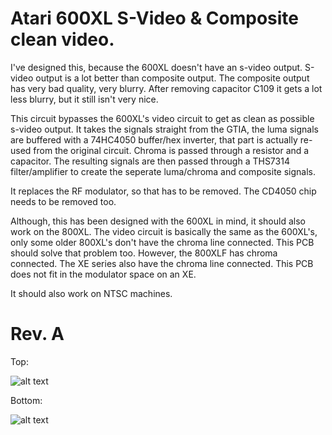 # Atari 600XL S-Video & Composite clean video.

I've designed this, because the 600XL doesn't have an s-video output. S-video output is a lot better than composite output. The composite output has very bad quality, very blurry. After removing capacitor C109 it gets a lot less blurry, but it still isn't very nice.

This circuit bypasses the 600XL's video circuit to get as clean as possible s-video output. It takes the signals straight from the GTIA, the luma signals are buffered with a 74HC4050 buffer/hex inverter, that part is actually re-used from the original circuit. Chroma is passed through a resistor and a capacitor.
The resulting signals are then passed through a THS7314 filter/amplifier to create the seperate luma/chroma and composite signals.

It replaces the RF modulator, so that has to be removed. The CD4050 chip needs to be removed too.

Although, this has been designed with the 600XL in mind, it should also work on the 800XL. The video circuit is basically the same as the 600XL's, only some older 800XL's don't have the chroma line connected. This PCB should solve that problem too.
However, the 800XLF has chroma connected. The XE series also have the chroma line connected. This PCB does not fit in the modulator space on an XE.

It should also work on NTSC machines.

# Rev. A

Top:

![alt text](https://github.com/redhawk668/Atari-600XL-S-Video-Composite/blob/main/Rev.%20A/Atari%20XL%20s-video%20Top.png)

Bottom:

![alt text](https://github.com/redhawk668/Atari-600XL-S-Video-Composite/blob/main/Rev.%20A/Atari%20XL%20s-video%20Bottom.png)






